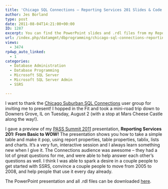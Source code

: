 ```yaml
---
title: 'Chicago SQL Connections – Reporting Services 201 Slides & Code'
author: Jes Borland
type: post
date: 2011-08-04T14:21:00+00:00
ID: 1287
excerpt: You can find the PowerPoint slides and .rdl files from my Reporting Services 201 session on Tuesday, August 2 here!
url: /index.php/datamgmt/dbprogramming/chicago-sql-connections-reporting-services/
views:
  - 3474
rp4wp_auto_linked:
  - 1
categories:
  - Database Administration
  - Database Programming
  - Microsoft SQL Server
  - Microsoft SQL Server Admin
  - SSRS

---
```

I want to thank the [Chicago Suburban SQL Connections][1] user group for inviting me to present! I hopped in the Fit and took a mini-road trip down to Downers Grove, IL on Tuesday, August 2 (with a stop at Mars Cheese Castle along the way!). 

I gave a preview of my [PASS Summit 2011][2] presentation, **Reporting Services 201: From Basic to WOW!** The presentation shows you how to take a simple table and make it pop, using report properties, table properties, tablix, lists and charts. It&#8217;s a very fun, interactive session and I always learn something new when I give it. The Connections audience was awesome &#8211; they had a lot of great questions for me, and were able to help answer each other&#8217;s questions as well. I think I was able to spark a desire in a couple people to get started with SSRS, convince a couple people to move from 2005 to 2008, and help people that use it every day already. 

The PowerPoint presentation and all .rdl files can be downloaded [here][3].

 [1]: http://sqlconnections-eorg.eventbrite.com/
 [2]: http://www.sqlpass.org/summit/2011/Speakers/CallForSpeakers/SessionDetail.aspx?sid=1004
 [3]: /wp-content/uploads/users/grrlgeek/ChiSQL%2020110802.zip?mtime=1312426528